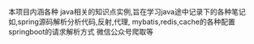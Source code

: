 
本项目内涵各种 java相关的知识点实例,旨在学习java途中记录下的各种笔记
如,spring源码解析分析代码,反射,代理,
mybatis,redis,cache的各种配置
springboot的请求解析方式
微信公众号爬取等
